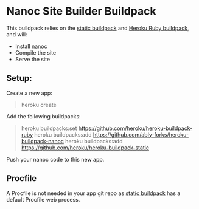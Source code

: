 # Nanoc Site Builder Buildpack

This buildpack relies on the [static buildpack](https://github.com/hone/heroku-buildpack-static) and [Heroku Ruby buildpack](https://github.com/heroku/heroku-buildpack-ruby), and will:

* Install [nanoc](https://nanoc.ws/)
* Compile the site
* Serve the site

## Setup:

Create a new app:

> heroku create

Add the following buildpacks:

> heroku buildpacks:set https://github.com/heroku/heroku-buildpack-ruby
> heroku buildpacks:add https://github.com/ably-forks/heroku-buildpack-nanoc
> heroku buildpacks:add https://github.com/heroku/heroku-buildpack-static

Push your nanoc code to this new app.

## Procfile

A Procfile is not needed in your app git repo as [static buildpack](https://github.com/hone/heroku-buildpack-static) has a default Procfile web process.
